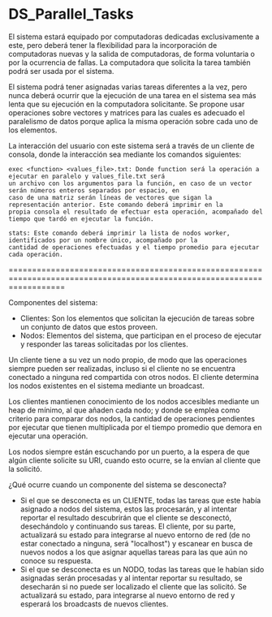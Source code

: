 # DS_Parallel_Tasks

El sistema estará equipado por computadoras dedicadas exclusivamente a este, pero deberá tener la flexibilidad para la
incorporación de computadoras nuevas y la salida de computadoras, de forma voluntaria o por la ocurrencia de fallas. La
computadora que solicita la tarea también podrá ser usada por el sistema.

El sistema podrá tener asignadas varias tareas diferentes a la vez, pero nunca deberá ocurrir que la ejecución de una
tarea en el sistema sea más lenta que su ejecución en la computadora solicitante. Se propone usar operaciones sobre
vectores y matrices para las cuales es adecuado el paralelismo de datos porque aplica la misma operación sobre cada uno
de los elementos.

La interacción del usuario con este sistema será a través de un cliente de consola, donde la interacción sea mediante
los comandos siguientes:

    exec <function> <values_file>.txt: Donde function será la operación a ejecutar en paralelo y values_file.txt será
    un archivo con los argumentos para la función, en caso de un vector serán números enteros separados por espacio, en
    caso de una matriz serán líneas de vectores que sigan la representación anterior. Este comando deberá imprimir en la
    propia consola el resultado de efectuar esta operación, acompañado del tiempo que tardó en ejecutar la función.

    stats: Este comando deberá imprimir la lista de nodos worker, identificados por un nombre único, acompañado por la
    cantidad de operaciones efectuadas y el tiempo promedio para ejecutar cada operación.


========================================================================================================================

Componentes del sistema:

- Clientes: Son los elementos que solicitan la ejecución de tareas sobre un conjunto de datos que estos proveen.
- Nodos: Elementos del sistema, que participan en el proceso de ejecutar y responder las tareas solicitadas por los
clientes.

Un cliente tiene a su vez un nodo propio, de modo que las operaciones siempre pueden ser realizadas, incluso si el
cliente no se encuentra conectado a ninguna red compartida con otros nodos. El cliente determina los nodos existentes
en el sistema mediante un broadcast.

Los clientes mantienen conocimiento de los nodos accesibles mediante un heap de mínimo, al que añaden cada nodo; y donde
se emplea como criterio para comparar dos nodos, la cantidad de operaciones pendientes por ejecutar que tienen
multiplicada por el tiempo promedio que demora en ejecutar una operación.

Los nodos siempre están escuchando por un puerto, a la espera de que algún cliente solicite su URI, cuando esto ocurre,
se la envían al cliente que la solicitó.

¿Qué ocurre cuando un componente del sistema se desconecta?
- Si el que se desconecta es un CLIENTE, todas las tareas que este había asignado a nodos del sistema, estos las
procesarán, y al intentar reportar el resultado descubrirán que el cliente se desconectó, desechándolo y continuando sus
tareas. El cliente, por su parte, actualizará su estado para integrarse al nuevo entorno de red (de no estar conectado a
ninguna, será "localhost") y escanear en busca de nuevos nodos a los que asignar aquellas tareas para las que aún no
conoce su respuesta.
- Si el que se desconecta es un NODO, todas las tareas que le habían sido asignadas serán procesadas y al intentar
reportar su resultado, se desecharán si no puede ser localizado el cliente que las solicitó. Se actualizará su estado,
para integrarse al nuevo entorno de red y esperará los broadcasts de nuevos clientes.

